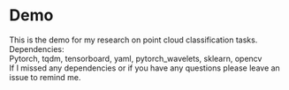 # Demo

This is the demo for my research on point cloud classification tasks.<br />
Dependencies:<br />
Pytorch, tqdm, tensorboard, yaml, pytorch_wavelets, sklearn, opencv<br />
If I missed any dependencies or if you have any questions please leave an issue to remind me.

